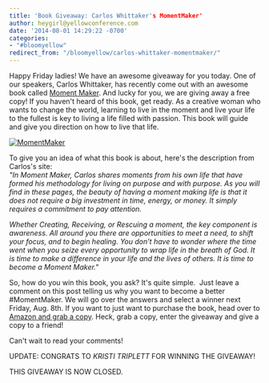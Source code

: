 ```yaml
---
title: 'Book Giveaway: Carlos Whittaker's MomentMaker'
author: heygirl@yellowconference.com
date: '2014-08-01 14:29:22 -0700'
categories:
- "#bloomyellow"
redirect_from: "/bloomyellow/carlos-whittaker-momentmaker/"
---
```


Happy Friday ladies! We have an awesome giveaway for you today. One of our speakers, Carlos Whittaker, has recently come out with an awesome book called [Moment Maker](http://ragamuffinsoul.com/book/). And lucky for you, we are giving away a free copy! If you haven't heard of this book, get ready. As a creative woman who wants to change the world, learning to live in the moment and live your life to the fullest is key to living a life filled with passion. This book will guide and give you direction on how to live that life.

[![MomentMaker](https://yellow-blog-images.imgix.net/2014/04/MomentMaker.jpg)](https://yellow-blog-images.imgix.net/2014/04/MomentMaker.jpg)

To give you an idea of what this book is about, here's the description from Carlos's site:  
_"In Moment Maker, Carlos shares moments from his own life that have formed his methodology for living on purpose and with purpose. As you will find in these pages, the beauty of having a moment making life is that it does not require a big investment in time, energy, or money. It simply requires a commitment to pay attention._

_Whether Creating, Receiving, or Rescuing a moment, the key component is awareness. All around you there are opportunities to meet a need, to shift your focus, and to begin healing. You don’t have to wonder where the time went when you seize every opportunity to wrap life in the breath of God. It is time to make a difference in your life and the lives of others. It is time to become a Moment Maker."_

So, how do you win this book, you ask? It's quite simple.  Just leave a comment on this post telling us why you want to become a better #MomentMaker. We will go over the answers and select a winner next Friday, Aug. 8th. If you want to just want to purchase the book, head over to [Amazon and grab a copy](http://www.amazon.com/Moment-Maker-Live-Your-Life/dp/0310337976). Heck, grab a copy, enter the giveaway and give a copy to a friend!

Can't wait to read your comments!

UPDATE: CONGRATS TO <cite>KRISTI TRIPLETT</cite> FOR WINNING THE GIVEAWAY! 

THIS GIVEAWAY IS NOW CLOSED.
